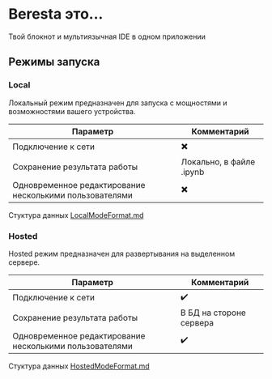 # Beresta это...

Твой блокнот и мультиязычная IDE в одном приложении

## Режимы запуска

### Local

Локальный режим предназначен для запуска с мощностями и возможностями вашего устройства.

| Параметр                                                | Комментарий              |
|---------------------------------------------------------|--------------------------|
| Подключение к сети                                      | :heavy_multiplication_x: |
| Сохранение результата работы                            | Локально, в файле .ipynb |
| Одновременное редактирование несколькими пользователями | :heavy_multiplication_x: |

Стуктура данных [LocalModeFormat.md](local/LocalModeFormat.md)

### Hosted

Hosted режим предназначен для развертывания на выделенном сервере.

| Параметр                                                | Комментарий             |
|---------------------------------------------------------|-------------------------|
| Подключение к сети                                      | :heavy_check_mark:      |
| Сохранение результата работы                            | В БД на стороне сервера |
| Одновременное редактирование несколькими пользователями | :heavy_check_mark:      |

Стуктура данных [HostedModeFormat.md](hosted/HostedModeFormat.md)

